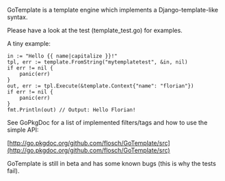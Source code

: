 GoTemplate is a template engine which implements a Django-template-like syntax.

Please have a look at the test (template_test.go) for examples.

A tiny example:

	in := "Hello {{ name|capitalize }}!"
	tpl, err := template.FromString("mytemplatetest", &in, nil)
	if err != nil {
		panic(err)
	}
	out, err := tpl.Execute(&template.Context{"name": "florian"})
	if err != nil {
		panic(err)
	}
	fmt.Println(out) // Output: Hello Florian!

See GoPkgDoc for a list of implemented filters/tags and how to use the simple API:

[http://go.pkgdoc.org/github.com/flosch/GoTemplate/src](http://go.pkgdoc.org/github.com/flosch/GoTemplate/src)

GoTemplate is still in beta and has some known bugs (this is why the tests fail).
